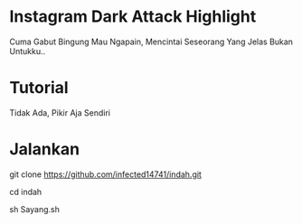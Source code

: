 # Instagram Dark Attack Highlight
Cuma Gabut Bingung Mau Ngapain, Mencintai Seseorang Yang Jelas 
Bukan Untukku..

# Tutorial
Tidak Ada, Pikir Aja Sendiri


# Jalankan

git clone https://github.com/infected14741/indah.git

cd indah

sh Sayang.sh

